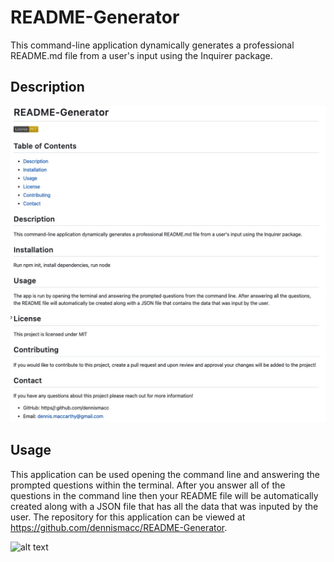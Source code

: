 # README-Generator
This command-line application dynamically generates a professional README.md file from a user's input using the Inquirer package.

## Description
![alt text](./Assets/README_preview.jpg)





## Usage
This application can be used opening the command line and answering the prompted questions within the terminal. After you answer all of the questions in the command line then your README file will be automatically created along with a JSON file that has all the data that was inputed by the user.
The repository for this application can be viewed at https://github.com/dennismacc/README-Generator. 

![alt text](./Assets/README-GEN-Preview.gif)